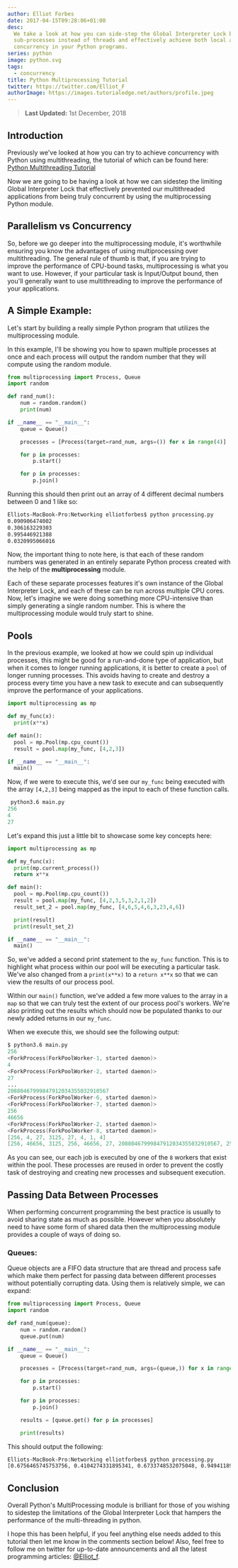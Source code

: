 ```yaml
---
author: Elliot Forbes
date: 2017-04-15T09:28:06+01:00
desc:
  We take a look at how you can side-step the Global Interpreter Lock by using
  sub-processes instead of threads and effectively achieve both local and remote
  concurrency in your Python programs.
series: python
image: python.svg
tags:
  - concurrency
title: Python Multiprocessing Tutorial
twitter: https://twitter.com/Elliot_F
authorImage: https://images.tutorialedge.net/authors/profile.jpeg
---
```


> **Last Updated:** 1st December, 2018

## Introduction

Previously we've looked at how you can try to achieve concurrency with Python
using multithreading, the tutorial of which can be found here:
[Python Multithreading Tutorial](/python/python-multithreading-tutorial/)

Now we are going to be having a look at how we can sidestep the limiting Global
Interpreter Lock that effectively prevented our multithreaded applications from
being truly concurrent by using the multiprocessing Python module.

## Parallelism vs Concurrency

So, before we go deeper into the multiprocessing module, it's worthwhile
ensuring you know the advantages of using multiprocessing over multithreading.
The general rule of thumb is that, if you are trying to improve the performance
of CPU-bound tasks, multiprocessing is what you want to use. However, if your
particular task is Input/Output bound, then you'll generally want to use
multithreading to improve the performance of your applications.

## A Simple Example:

Let's start by building a really simple Python program that utilizes the
multiprocessing module.

In this example, I'll be showing you how to spawn multiple processes at once and
each process will output the random number that they will compute using the
random module.

```python
from multiprocessing import Process, Queue
import random

def rand_num():
    num = random.random()
    print(num)

if __name__ == "__main__":
    queue = Queue()

    processes = [Process(target=rand_num, args=()) for x in range(4)]

    for p in processes:
        p.start()

    for p in processes:
        p.join()
```

Running this should then print out an array of 4 different decimal numbers
between 0 and 1 like so:

```bash
Elliots-MacBook-Pro:Networking elliotforbes$ python processing.py
0.090906474002
0.306163229303
0.995446921388
0.0320995066016
```

Now, the important thing to note here, is that each of these random numbers was
generated in an entirely separate Python process created with the help of the
**multiprocessing** module.

Each of these separate processes features it's own instance of the Global
Interpreter Lock, and each of these can be run across multiple CPU cores. Now,
let's imagine we were doing something more CPU-intensive than simply generating
a single random number. This is where the multiprocessing module would truly
start to shine.

## Pools

In the previous example, we looked at how we could spin up individual processes,
this might be good for a run-and-done type of application, but when it comes to
longer running applications, it is better to create a `pool` of longer running
processes. This avoids having to create and destroy a process every time you
have a new task to execute and can subsequently improve the performance of your
applications.

```py
import multiprocessing as mp

def my_func(x):
  print(x**x)

def main():
  pool = mp.Pool(mp.cpu_count())
  result = pool.map(my_func, [4,2,3])

if __name__ == "__main__":
  main()
```

Now, if we were to execute this, we'd see our `my_func` being executed with the
array `[4,2,3]` being mapped as the input to each of these function calls.

```s
 python3.6 main.py
256
4
27
```

Let's expand this just a little bit to showcase some key concepts here:

```py
import multiprocessing as mp

def my_func(x):
  print(mp.current_process())
  return x**x

def main():
  pool = mp.Pool(mp.cpu_count())
  result = pool.map(my_func, [4,2,3,5,3,2,1,2])
  result_set_2 = pool.map(my_func, [4,6,5,4,6,3,23,4,6])

  print(result)
  print(result_set_2)

if __name__ == "__main__":
  main()
```

So, we've added a second print statement to the `my_func` function. This is to
highlight what process within our pool will be executing a particular task.
We've also changed from a `print(x**x)` to a `return x**x` so that we can view
the results of our process pool.

Within our `main()` function, we've added a few more values to the array in a
`map` so that we can truly test the extent of our process pool's workers. We're
also printing out the results which should now be populated thanks to our newly
added returns in our `my_func`.

When we execute this, we should see the following output:

```s
$ python3.6 main.py
256
<ForkProcess(ForkPoolWorker-1, started daemon)>
4
<ForkProcess(ForkPoolWorker-2, started daemon)>
27
...
20880467999847912034355032910567
<ForkProcess(ForkPoolWorker-6, started daemon)>
<ForkProcess(ForkPoolWorker-7, started daemon)>
256
46656
<ForkProcess(ForkPoolWorker-2, started daemon)>
<ForkProcess(ForkPoolWorker-8, started daemon)>
[256, 4, 27, 3125, 27, 4, 1, 4]
[256, 46656, 3125, 256, 46656, 27, 20880467999847912034355032910567, 256, 46656]
```

As you can see, our each job is executed by one of the `8` workers that exist
within the pool. These processes are reused in order to prevent the costly task
of destroying and creating new processes and subsequent execution.

## Passing Data Between Processes

When performing concurrent programming the best practice is usually to avoid
sharing state as much as possible. However when you absolutely need to have some
form of shared data then the multiprocessing module provides a couple of ways of
doing so.

### Queues:

Queue objects are a FIFO data structure that are thread and process safe which
make them perfect for passing data between different processes without
potentially corrupting data. Using them is relatively simple, we can expand:

```python
from multiprocessing import Process, Queue
import random

def rand_num(queue):
    num = random.random()
    queue.put(num)

if __name__ == "__main__":
    queue = Queue()

    processes = [Process(target=rand_num, args=(queue,)) for x in range(4)]

    for p in processes:
        p.start()

    for p in processes:
        p.join()

    results = [queue.get() for p in processes]

    print(results)
```

This should output the following:

```bash
Elliots-MacBook-Pro:Networking elliotforbes$ python processing.py
[0.6756465745753756, 0.4104274331895341, 0.6733748532075048, 0.9494118991646461]
```

## Conclusion

Overall Python's MultiProcessing module is brilliant for those of you wishing to
sidestep the limitations of the Global Interpreter Lock that hampers the
performance of the multi-threading in python.

I hope this has been helpful, if you feel anything else needs added to this
tutorial then let me know in the comments section below! Also, feel free to
follow me on twitter for up-to-date announcements and all the latest programming
articles: [@Elliot_f](https://twitter.com/elliot_f).
